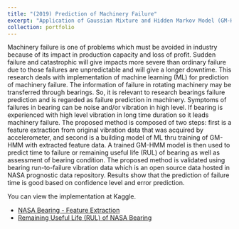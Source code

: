 ```yaml
---
title: "(2019) Prediction of Machinery Failure"
excerpt: "Application of Gaussian Mixture and Hidden Markov Model (GM-HMM) for Prediction of Machinery Failure"
collection: portfolio
---
```


Machinery failure is one of problems which must be avoided in industry because of its impact in production capacity and loss of profit. Sudden failure and catastrophic will give impacts more severe than ordinary failure due to those failures are unpredictable and will give a longer downtime. This research deals with implementation of machine learning (ML) for prediction of machinery failure. The information of failure in rotating machinery may be transferred through bearings. So, it is relevant to research bearings failure prediction and is regarded as failure prediction in machinery. Symptoms of failures in bearing can be noise and/or vibration in high level. If bearing is experienced with high level vibration in long time duration so it leads machinery failure. The proposed method is composed of two steps: first is a feature extraction from original vibration data that was acquired by accelerometer, and second is a building model of ML thru training of GM-HMM with extracted feature data. A trained GM-HMM model is then used to predict time to failure or remaining useful life (RUL) of bearing as well as assessment of bearing condition. The proposed method is validated using bearing run-to-failure vibration data which is an open source data hosted in NASA prognostic data repository. Results show that the prediction of failure time is good based on confidence level and error prediction.

You can view the implementation at Kaggle.
- [NASA Bearing - Feature Extraction](https://www.kaggle.com/code/yasirabd/nasa-bearing-feature-extraction)
- [Remaining Useful Life (RUL) of NASA Bearing](https://www.kaggle.com/code/yasirabd/rul-nasa-bearing-mean-rms-skewness-kurtosis)